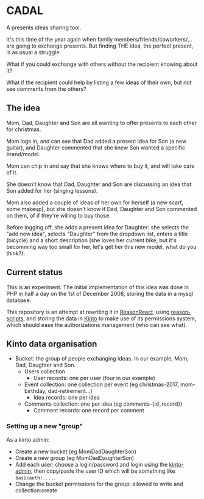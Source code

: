 # CADAL

A presents ideas sharing tool.

It's this time of the year again when family members/friends/coworkers/... are
going to exchange presents. But finding THE idea, the perfect present, is as
usual a struggle.

What if you could exchange with others without the recipient
knowing about it?

What if the recipient could help by listing a few ideas of their own, but not
see comments from the others?


## The idea

Mom, Dad, Daughter and Son are all wanting to offer presents to each other for
christmas.

Mom logs in, and can see that Dad added a present idea for Son (a new guitar),
and Daughter commented that she knew Son wanted a specific brand/model.

Mom can chip in and say that she knows where to buy it, and will take care of
it.

She doesn't know that Dad, Daughter and Son are discussing an idea that Son
added for her (singing lessons).

Mom also added a couple of ideas of her own for herself (a new scarf, some
makeup), but she doesn't know if Dad, Daughter and Son commented on them, of if
they're willing to buy those.

Before logging off, she adds a present idea for Daughter: she selects the "add
new idea", selects "Daughter" from the dropdown list, enters a title (bicycle)
and a short description (she loves her current bike, but it's becomming way too
small for her, let's get her this new model, what do you think?).

## Current status

This is an experiment. The initial implementation of this idea was done in PHP
in half a day on the 1st of December 2008, storing the data in a mysql
database.

This repository is an attempt at rewriting it in
[ReasonReact](https://reasonml.github.io/reason-react/docs/en/installation.html),
using [reason-scripts](https://github.com/reasonml-community/reason-scripts),
and storing the data in [Kinto](https://kinto.readthedocs.io/en/stable/) to
make use of its permissions system, which should ease the authorizations
management (who can see what).


## Kinto data organisation

- Bucket: the group of people exchanging ideas. In our example, Mom, Dad,
  Daughter and Son.
    - Users collection
        - User records: one per user (four in our example)
    - Event collection: one collection per event (eg christmas-2017,
      mom-birthday, dad-retirement...)
        - Idea records: one per idea
    - Comments collection: one per idea (eg comments-{id_record})
        - Comment records: one record per comment


### Setting up a new "group"

As a kinto admin:
- Create a new bucket (eg MomDadDaughterSon)
- Create a new group (eg MomDadDaughterSon)
- Add each user: choose a login/password and login using the
  [kinto-admin](https://kinto.agopian.info/v1/admin/), then copy/paste the user
  ID which will be something like `basicauth:.....`
- Change the bucket permissions for the group: allowed to write and
  collection:create

